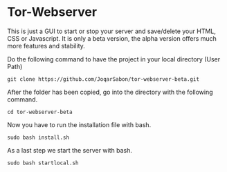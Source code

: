 # Tor-Webserver

This is just a GUI to start or stop your server and save/delete your HTML, CSS or Javascript.
It is only a beta version, the alpha version offers much more features and stability.

Do the following command to have the project in your local directory (User Path)
```
git clone https://github.com/JoqarSabon/tor-webserver-beta.git
```

After the folder has been copied, go into the directory with the following command.

```
cd tor-webserver-beta
```

Now you have to run the installation file with bash.

```
sudo bash install.sh
```

As a last step we start the server with bash.

```
sudo bash startlocal.sh
```
